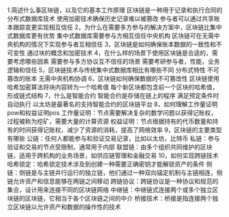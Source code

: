 1.简述什么事区块链，以及它的基本工作原理
	区块链是一种用于记录和执行合同的分布式数据库技术
	使用加密技术确保历史记录难以被篡改
	参与者可以通过共享账本跟踪变更实现相互信任
2，为什么在需要多方参与的解决方案中，区块链比集中式数据库更有优势
	集中式数据库需要参与方相互信任中央机构
	区块链可在无需中央机构的情况下实现参与者互相信任
3，区块链是如何确保账本数据的一致性和不可变性
	通过块的概念和加密技术
4，在什么样的场景下使用区块链是合适的，需要考虑哪些因素
	需要参与多方协议互不信任的场景
	需要考研参与者，性能，业务逻辑和信任
5，区块链技术与传统集中式数据库相比有哪些不同
	分布式特性
	不可篡改的账本
	无需中央机构协调
6，区块链如何确保数据的不可篡改性
	区块链使用哈希加密算法将块内容转为一个哈希值
	每个新区块都包含前一个区块的哈希值，形成链式结构
7，什么是智能合约
	智能合约是存储在链上的程序
	满足预定条件时自动执行
	以太坊是最著名的支持智能合约的区块链平台
8，如何理解工作量证明pow和权益证明pos
	工作量证明：节点需要解决复杂的数学问题以获得记账权，过程被称为挖矿，需要大量的计算资源
	权益证明：节点根据持有的代币数量和持有的时间获得记账权，减少了资源的消耗，提高了网络效率
9，区块链的主要类型有哪些
	公链：任何人都能参与和验证交易记录，比如以太坊，比特币
	私链：参与验证和交易的节点受限制，通常用于内部
	联盟链：由多个组织共同维护的区块链，适用于跨机构的业务场景，如供应链管理和金融交易
10，如何实现跨链技术
	哈希锁定：哈希锁定技术涉及到创建一种需要正确密钥才能解锁资产的条件
	侧链：侧链是与主链并行运行的独立链，他们通过一种双向锚定机制与主链相连，侧链允许资产和信息能够在两链之间移动
	跨链协议：跨链协议是一种协议和规范的集合，设计用来连接不同的区块链网络
	中继链：中继链式连接两个或多个独立区块链的区块链，它相当于各个区块链之间的中介
	桥接技术：桥接是指连接两个独立区块链以允许资产和数据的操作性的技术